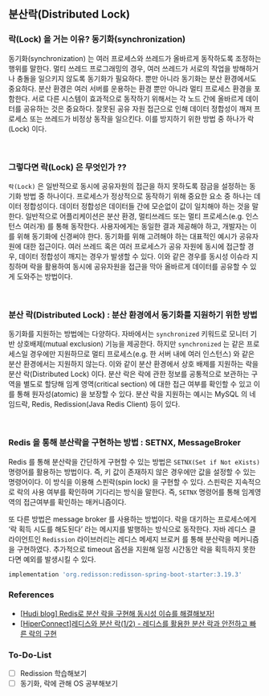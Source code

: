 ## 분산락(Distributed Lock)

### 락(Lock) 을 거는 이유? 동기화(synchronization)

동기화(synchronization) 는 여러 프로세스와 쓰레드가 올바르게 동작하도록 조정하는 행위를 말한다. 멀티 쓰레드 프로그래밍의 경우, 여러 쓰레드가 서로의 작업을
방해하거나 충돌을 일으키지 않도록 동기화가 필요하다. 뿐만 아니라 동기화는 분산 환경에서도 중요하다. 분산 환경은 여러 서버를 운용하는 환경 뿐만 아니라 멀티 프로세스
환경을 포함한다. 서로 다른 시스템이 효과적으로 동작하기 위해서는 각 노드 간에 올바르게 데이터를 공유하는 것은 중요하다.
잘못된 공유 자원 접근으로 인해 데이터 정합성이 깨져 프로세스 또는 쓰레드가 비정상 동작을 일으킨다. 이를 방지하기 위한 방법 중 하나가 락(Lock) 이다.

<br>

### 그렇다면 락(Lock) 은 무엇인가 ??

`락(Lock)` 은 일반적으로 동시에 공유자원의 접근을 하지 못하도록 잠금을 설정하는 동기화 방법 중 하나이다. 
프로세스가 정상적으로 동작하기 위해 중요한 요소 중 하나는 데이터 정합성이다. 데이터 정합성은 데이터들 간에 모순없이 값이 일치해야 하는 것을 말한다. 
일반적으로 어플리케이션은 분산 환경, 멀티쓰레드 또는 멀티 프로세스(e.g. 인스턴스 여러개) 를 통해 동작한다.
사용자에게는 동일한 결과 제공해야 하고, 개발자는 이를 위해 동기화에 신경써야 한다. 동기화를 위해 고려해야 하는 대표적인 예시가 공유자원에 대한 접근이다.
여러 쓰레드 혹은 여러 프로세스가 공유 자원에 동시에 접근할 경우, 데이터 정합성이 깨지는 경우가 발생할 수 있다. 이와 같은 경우를 동시성 이슈라 지칭하며 
락을 활용하여 동시에 공유자원을 접근을 막아 올바르게 데이터를 공유할 수 있게 도와주는 방법이다.

<br>

### 분산 락(Distributed Lock) : 분산 환경에서 동기화를 지원하기 위한 방법

 동기화를 지원하는 방법에는 다양하다. 자바에서는 `synchronized` 키워드로 모니터 기반 상호배제(mutual exclusion) 기능을 제공한다.
 하지만 `synchronized` 는 같은 프로세스일 경우에만 지원하므로 멀티 프로세스(e.g. 한 서버 내에 여러 인스턴스) 와 같은 분산 환경에서는 지원하지 않는다.
이와 같이 분산 환경에서 상호 배제를 지원하는 락을 분산 락(Distributed Lock) 이다. 분산 락은 락에 관한 정보를 공통적으로 보관하는 구역을 별도로 할당해
임계 영역(critical section) 에 대한 접근 여부를 확인할 수 있고 이를 통해 원자성(atomic) 을 보장할 수 있다. 분산 락을 지원하는 예시는 MySQL 의 네임드락,
Redis, Redission(Java Redis Client) 등이 있다.

<br>

### Redis 을 통해 분산락을 구현하는 방법 : SETNX, MessageBroker 

Redis 를 통해 분산락을 간단하게 구현할 수 있는 방법은 `SETNX(Set if Not eXists)` 명령어를 활용하는 방법이다. 즉, 키 값이 존재하지 않은 경우에만 값을
설정할 수 있는 명령어이다. 이 방식을 이용해 스핀락(spin lock) 을 구현할 수 있다. 스핀락은 지속적으로 락의 사용 여부를 확인하며 기다리는 방식을 말한다. 즉, 
`SETNX` 명령어를 통해 임계영역의 접근여부를 확인하는 매커니즘이다. 

또 다른 방법은 message broker 를 사용하는 방법이다. 락을 대기하는 프로세스에게 ‘락 획득 시도를 해도된다’ 라는 메시지를 발행하는 방식으로 동작한다.
자바 레디스 클라이언트인 `Redission` 라이브러리는 레디스 메세지 브로커 를 통해 분산락을 메커니즘을 구현하였다. 추가적으로 timeout 옵션을 지원해 일정 시간동안 
락을 획득하지 못한다면 예외를 발생시킬 수 있다.
```groovy
implementation 'org.redisson:redisson-spring-boot-starter:3.19.3'
```


### References

- [[Hudi blog] Redis로 분산 락을 구현해 동시성 이슈를 해결해보자!
  ](https://hudi.blog/distributed-lock-with-redis/)
- [[HiperConnect]레디스와 분산 락(1/2) - 레디스를 활용한 분산 락과 안전하고 빠른 락의 구현](https://hyperconnect.github.io/2019/11/15/redis-distributed-lock-1.html)

### To-Do-List

- [ ] Redission 학습해보기
- [ ] 동기화, 락에 관해 OS 공부해보기
